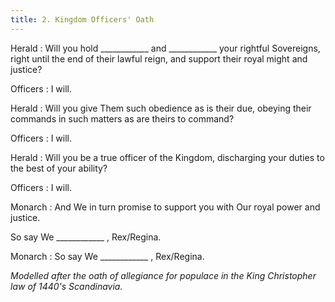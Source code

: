 ```yaml
---
title: 2. Kingdom Officers' Oath
---
```


Herald
: Will you hold ____________ and ____________ your rightful Sovereigns, right until the end of their lawful reign, and support their royal might and justice?

Officers
: I will.

Herald
: Will you give Them such obedience as is their due, obeying their commands in such matters as are theirs to command?

Officers
: I will.

Herald
: Will you be a true officer of the Kingdom, discharging your duties to the best of your ability?

Officers
: I will.

Monarch
: And We in turn promise to support you with Our royal power and justice.

So say We ____________ , Rex/Regina.

Monarch
: So say We ____________ , Rex/Regina.

_Modelled after the oath of allegiance for populace in the King Christopher law of 1440's Scandinavia._
